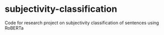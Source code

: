 # subjectivity-classification
Code for research project on subjectivity classification of sentences using RoBERTa
